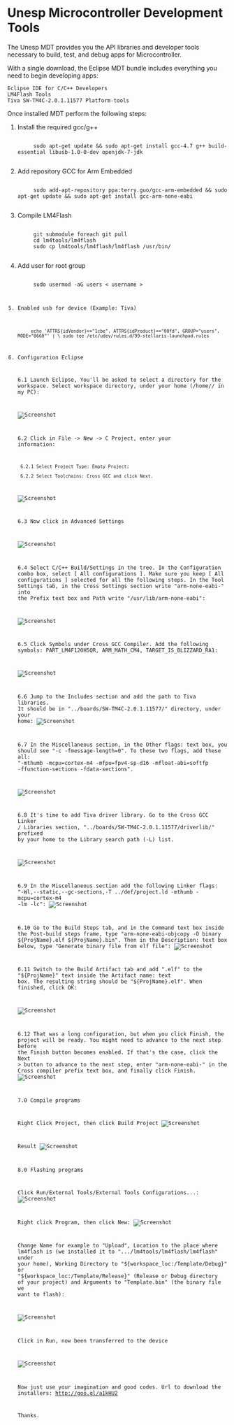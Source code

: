 Unesp Microcontroller Development Tools
=========

The Unesp MDT provides you the API libraries and developer tools necessary to build, test, and debug apps for Microcontroller.

With a single download, the Eclipse MDT bundle includes everything you need to begin developing apps:

    Eclipse IDE for C/C++ Developers
    LM4Flash Tools
    Tiva SW-TM4C-2.0.1.11577 Platform-tools
    

Once installed MDT perform the following steps:
1. Install the required gcc/g++

    <code>
        sudo apt-get update && sudo apt-get install gcc-4.7 g++ build-essential libusb-1.0-0-dev openjdk-7-jdk
    </code>

2. Add repository GCC for Arm Embedded

    <code>
        sudo add-apt-repository ppa:terry.guo/gcc-arm-embedded && sudo apt-get update && sudo apt-get install gcc-arm-none-eabi
    </code>


3. Compile LM4Flash

    <code>
        git submodule foreach git pull
        cd lm4tools/lm4flash
        sudo cp lm4tools/lm4flash/lm4flash /usr/bin/
    </code>
    
4. Add user for root group

    <code>
        sudo usermod -aG users < username >
    </ode>

5. Enabled usb for device (Example: Tiva)

    <code>
        echo 'ATTRS{idVendor}=="1cbe", ATTRS{idProduct}=="00fd", GROUP="users", MODE="0660"' | \ sudo tee /etc/udev/rules.d/99-stellaris-launchpad.rules
    </code>
    
6. Configuration Eclipse

    6.1 Launch Eclipse, You'll be asked to select a directory for the workspace. Select workspace directory, under your home (/home/<user>/ in my PC): 
    
    ![Screenshot](http://i.imgur.com/oIhIabP.png) 
    
    6.2 Click in File -> New -> C Project, enter your information:
     
        6.2.1 Select Project Type: Empty Project;
     
        6.2.2 Select Toolchains: Cross GCC and click Next.
    
    ![Screenshot](http://i.imgur.com/fDCn8Tj.png)
    
    6.3 Now click in Advanced Settings
    
    ![Screenshot](http://i.imgur.com/Ltj5NSE.png)
    
    6.4 Select C/C++ Build/Settings in the tree. In the Configuration combo box, select [ All configurations ]. Make sure you keep [ All configurations ] selected for all the following steps. In the Tool Settings tab, in the Cross Settings section write "arm-none-eabi-" into the Prefix text box and Path write "/usr/lib/arm-none-eabi":
    
   ![Screenshot](http://i.imgur.com/Zpqj6c6.png)
   
   6.5 Click Symbols under Cross GCC Compiler. Add the following symbols: PART_LM4F120H5QR, ARM_MATH_CM4, TARGET_IS_BLIZZARD_RA1:
   
    ![Screenshot](http://i.imgur.com/At4avr1.png)
    
    6.6 Jump to the Includes section and add the path to Tiva libraries. It should be in "../boards/SW-TM4C-2.0.1.11577/" directory, under your home:
   ![Screenshot](http://i.imgur.com/zhBYM9H.png)
   
   6.7 In the Miscellaneous section, in the Other flags: text box, you should see "-c -fmessage-length=0". To these two flags, add these all: "-mthumb -mcpu=cortex-m4 -mfpu=fpv4-sp-d16 -mfloat-abi=softfp -ffunction-sections -fdata-sections".
   
    ![Screenshot](http://i.imgur.com/8FSoWm7.png)
 
    6.8 It's time to add Tiva driver library. Go to the Cross GCC Linker / Libraries section, "../boards/SW-TM4C-2.0.1.11577/driverlib/" prefixed by your home to the Library search path (-L) list.

    ![Screenshot](http://i.imgur.com/nnlPP5w.png)
    
    6.9 In the Miscellaneous section add the following Linker flags: "-Wl,--static,--gc-sections,-T ../def/project.ld -mthumb -mcpu=cortex-m4 -lm -lc":
    ![Screenshot](http://i.imgur.com/jD6o7LP.png)
    
    6.10 Go to the Build Steps tab, and in the Command text box inside the Post-build steps frame, type "arm-none-eabi-objcopy -O binary ${ProjName}.elf ${ProjName}.bin". Then in the Description: text box below, type "Generate binary file from elf file":
    ![Screenshot](http://i.imgur.com/9aa8fqz.png)

    6.11 Switch to the Build Artifact tab and add ".elf" to the "${ProjName}" text inside the Artifact name: text box. The resulting string should be "${ProjName}.elf". When finished, click OK:
    
    ![Screenshot](http://i.imgur.com/LYK9KQN.png)
    
    6.12 That was a long configuration, but when you click Finish, the project will be ready. You might need to advance to the next step before the Finish button becomes enabled. If that's the case, click the Next > button to advance to the next step, enter "arm-none-eabi-" in the Cross compiler prefix text box, and finally click Finish.
   ![Screenshot](http://i.imgur.com/vBGn0V2.png)
   
   7.0 Compile programs
  
    Right Click Project, then click Build Project 
    ![Screenshot](http://i.imgur.com/iGylkcB.png)
    
    Result
    ![Screenshot](http://i.imgur.com/zff1Trl.png)
  
  
   8.0 Flashing programs
    
    Click Run/External Tools/External Tools Configurations...:
    ![Screenshot](http://i.imgur.com/vp0O6po.png)
    
    Right click Program, then click New:
    ![Screenshot](http://i.imgur.com/Tl9VbOJ.png)
    
    Change Name for example to "Upload", Location to the place where lm4flash is (we installed it to ".../lm4tools/lm4flash/lm4flash" under your home), Working Directory to "${workspace_loc:/Template/Debug}" or "${workspace_loc:/Template/Release}" (Release or Debug directory of your project) and Arguments to "Template.bin" (the binary file we want to flash):
    
    ![Screenshot](http://i.imgur.com/62VIfj0.png)
    
    Click in Run, now been transferred to the device
   
    ![Screenshot](http://i.imgur.com/53nrfN7.png)
    
    
    Now just use your imagination and good codes.
    Url to download the installers: http://goo.gl/a1kHU2
    
    Thanks.
